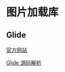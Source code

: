 # 图片加载库

## Glide

[官方网站](http://bumptech.github.io/glide/)

[Glide 源码解析](https://github.com/android-cn/android-open-project-analysis/tree/master/tool-lib/image-cache/glide)